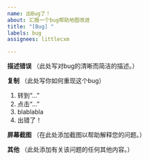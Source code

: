 ```yaml
---
name: 出Bug了！
about: 汇报一个bug帮助地图改进
title: "[Bug] "
labels: bug
assignees: littlecxm

---
```


**描述错误**
（此处写对bug的清晰而简洁的描述。）

**复制**
（此处写你如何重现这个bug）
1. 转到“…”
2. 点击“…”
3. blablabla
4. 出错了！

**屏幕截图**
（在此处添加截图以帮助解释您的问题。）

**其他**
（此处添加有关该问题的任何其他内容。）
